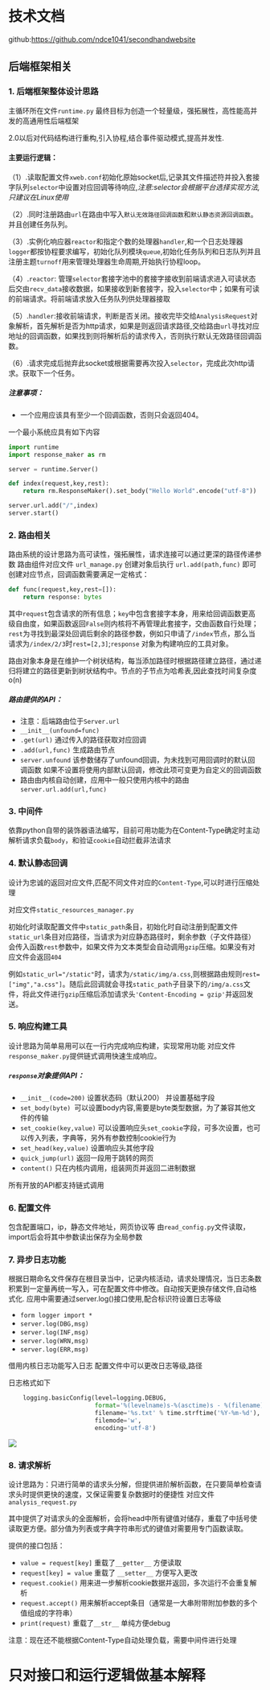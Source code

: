 # 技术文档
github:https://github.com/ndce1041/secondhandwebsite

## 后端框架相关

### 1. 后端框架整体设计思路


主循环所在文件`runtime.py`
最终目标为创造一个轻量级，强拓展性，高性能高并发的高通用性后端框架

2.0以后对代码结构进行重构,引入协程,结合事件驱动模式,提高并发性.

#### 主要运行逻辑：
（1）.读取配置文件`xweb.conf`初始化原始socket后,记录其文件描述符并投入套接字队列`selector`中设置对应回调等待响应,*注意:selector会根据平台选择实现方法,只建议在Linux使用*

（2）.同时注册路由`url`在路由中写入`默认无效路径回调函数`和`默认静态资源回调函数`。并且创建任务队列。

（3）.实例化响应器`reactor`和指定个数的处理器`handler`,和一个日志处理器`logger`都按协程要求编写，初始化队列模块`queue`,初始化任务队列和日志队列并且注册主题`turnoff`用来管理处理器生命周期,开始执行协程loop。

（4）.`reactor`:  管理`selector`套接字池中的套接字接收到前端请求进入可读状态后交由`recv_data`接收数据，如果接收到新套接字，投入`selector`中；如果有可读的前端请求。将前端请求放入任务队列供处理器接取

（5）.`handler`:接收前端请求，判断是否关闭。接收完毕交给`AnalysisRequest`对象解析，首先解析是否为http请求，如果是则返回请求路径,交给路由`url`寻找对应地址的回调函数，如果找到则将解析后的请求传入，否则执行默认无效路径回调函数。

（6）.请求完成后抛弃此socket或根据需要再次投入`selector`，完成此次http请求。获取下一个任务。

##### 注意事项：
* 一个应用应该具有至少一个回调函数，否则只会返回404。


一个最小系统应具有如下内容
```python
import runtime
import response_maker as rm

server = runtime.Server()

def index(request,key,rest):
    return rm.ResponseMaker().set_body("Hello World".encode("utf-8"))

server.url.add("/",index)
server.start()
```


### 2. 路由相关

路由系统的设计思路为高可读性，强拓展性，请求连接可以通过更深的路径传递参数
路由组件对应文件 `url_manage.py` 创建对象后执行 `url.add(path,func)` 即可创建对应节点，回调函数需要满足一定格式：

```python
def func(request,key,rest=[]):
    return response: bytes
```



其中`request`包含请求的所有信息；`key`中包含套接字本身，用来给回调函数更高级自由度，如果函数返回`False`则内核将不再管理此套接字，交由函数自行处理；`rest`为寻找到最深处回调后剩余的路径参数，例如只申请了`/index`节点，那么当请求为`/index/2/3`时`rest=[2,3]`;`response` 对象为构建响应的工具对象。

路由对象本身是在维护一个树状结构，每当添加路径时根据路径建立路径，通过递归将建立的路径更新到树状结构中。节点的子节点为哈希表,因此查找时间复杂度o(n)

##### 路由提供的API：

* 注意：后端路由位于`Server.url`
* `__init__(unfound=func)` 
* `.get(url)` 通过传入的路径获取对应回调
* `.add(url,func)` 生成路由节点
* `server.unfound` 该参数储存了unfound回调，为未找到可用回调时的默认回调函数 如果不设置将使用内部默认回调，修改此项可变更为自定义的回调函数
* 路由由内核自动创建，应用中一般只使用内核中的路由`server.url.add(url,func)`

### 3. 中间件

依靠python自带的装饰器语法编写，目前可用功能为在Content-Type确定时主动解析请求负载`body`，和验证`cookie`自动拦截非法请求

### 4. 默认静态回调

设计为忠诚的返回对应文件,匹配不同文件对应的`Content-Type`,可以时进行压缩处理

对应文件`static_resources_manager.py`

初始化时读取配置文件中`static_path`条目，初始化时自动注册到配置文件`static_url`条目对应路径，当请求为对应静态路径时，剩余参数（子文件路径）会传入函数`rest`参数中，如果文件为文本类型会自动调用`gzip`压缩。如果没有对应文件会返回`404`

例如`static_url="/static"`时，请求为`/static/img/a.css`,则根据路由规则`rest=["img","a.css"]`。随后此回调就会寻找`static_path`子目录下的`/img/a.css`文件，将此文件进行`gzip`压缩后添加请求头`'Content-Encoding = gzip'`并返回发送。

### 5. 响应构建工具

设计思路为简单易用可以在一行内完成响应构建，实现常用功能
对应文件`response_maker.py`提供链式调用快速生成响应。

##### `response`对象提供API：
* `__init__(code=200)` 设置状态码（默认200） 并设置基础字段 
* `set_body(byte) `可以设置body内容,需要是byte类型数据，为了兼容其他文件的传输
* `set_cookie(key,value)` 可以设置响应头`set_cookie`字段，可多次设置，也可以传入列表，字典等，另外有参数控制cookie行为
* `set_head(key,value)` 设置响应头其他字段
* `quick_jump(url)` 返回一段用于跳转的网页
* `content()` 只在内核内调用，组装网页并返回二进制数据

所有开放的API都支持链式调用

### 6. 配置文件

包含配置端口，ip，静态文件地址，网页协议等
由`read_config.py`文件读取，import后会将其中参数读出保存为全局参数

### 7. 异步日志功能

根据日期命名文件保存在根目录当中，记录内核活动，请求处理情况，当日志条数积累到一定量再统一写入，可在配置文件中修改。自动按天更换存储文件,自动格式化.
应用中需要通过server.log()接口使用,配合标识符设置日志等级

* `form logger import *`
* `server.log(DBG,msg)`
* `server.log(INF,msg)`
* `server.log(WRN,msg)`
* `server.log(ERR,msg)`

借用内核日志功能写入日志
配置文件中可以更改日志等级,路径

日志格式如下
```python
    logging.basicConfig(level=logging.DEBUG,
                        format='%(levelname)s-%(asctime)s - %(filename)s[line:%(lineno)d]:%(message)s\r\n',
                        filename='%s.txt' % time.strftime('%Y-%m-%d'),
                        filemode='w',
                        encoding='utf-8')
```
<img src="doc/log1.png">

### 8. 请求解析

设计思路为：只进行简单的请求头分解，但提供进阶解析函数，在只要简单检查请求头时提供更快的速度，又保证需要复杂数据时的便捷性
对应文件`analysis_request.py`

其中提供了对请求头的全面解析，会将head中所有键值对储存，重载了中括号使读取更方便。部分值为列表或字典字符串形式的键值对需要用专门函数读取。

提供的接口包括：
* `value = request[key]` 重载了`__getter__` 方便读取
* `request[key] = value` 重载了 `__setter__` 方便写入更改
* `request.cookie()` 用来进一步解析cookie数据并返回，多次运行不会重复解析
* `request.accept()` 用来解析accept条目（通常是一大串附带附加参数的多个值组成的字符串）
* `print(request)` 重载了`__str__` 单纯方便debug

注意：现在还不能根据Content-Type自动处理负载，需要中间件进行处理


# 只对接口和运行逻辑做基本解释
